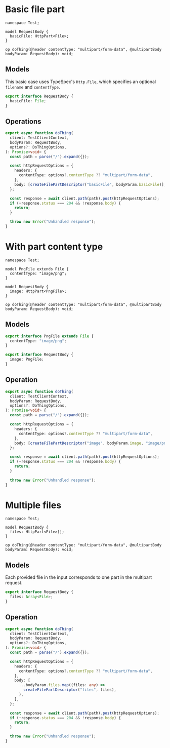 # Basic file part

```tsp
namespace Test;

model RequestBody {
  basicFile: HttpPart<File>;
}

op doThing(@header contentType: "multipart/form-data", @multipartBody bodyParam: RequestBody): void;
```

## Models

This basic case uses TypeSpec's `Http.File`, which specifies an optional `filename` and `contentType`.

```ts src/models/models.ts interface RequestBody
export interface RequestBody {
  basicFile: File;
}
```

## Operations

```ts src/api/testClientOperations.ts function doThing
export async function doThing(
  client: TestClientContext,
  bodyParam: RequestBody,
  options?: DoThingOptions,
): Promise<void> {
  const path = parse("/").expand({});

  const httpRequestOptions = {
    headers: {
      contentType: options?.contentType ?? "multipart/form-data",
    },
    body: [createFilePartDescriptor("basicFile", bodyParam.basicFile)],
  };

  const response = await client.path(path).post(httpRequestOptions);
  if (+response.status === 204 && !response.body) {
    return;
  }

  throw new Error("Unhandled response");
}
```

# With part content type

```tsp
namespace Test;

model PngFile extends File {
  contentType: "image/png";
}

model RequestBody {
  image: HttpPart<PngFile>;
}

op doThing(@header contentType: "multipart/form-data", @multipartBody bodyParam: RequestBody): void;
```

## Models

```ts src/models/models.ts interface PngFile
export interface PngFile extends File {
  contentType: "image/png";
}
```

```ts src/models/models.ts interface RequestBody
export interface RequestBody {
  image: PngFile;
}
```

## Operation

```ts src/api/testClientOperations.ts function doThing
export async function doThing(
  client: TestClientContext,
  bodyParam: RequestBody,
  options?: DoThingOptions,
): Promise<void> {
  const path = parse("/").expand({});

  const httpRequestOptions = {
    headers: {
      contentType: options?.contentType ?? "multipart/form-data",
    },
    body: [createFilePartDescriptor("image", bodyParam.image, "image/png")],
  };

  const response = await client.path(path).post(httpRequestOptions);
  if (+response.status === 204 && !response.body) {
    return;
  }

  throw new Error("Unhandled response");
}
```

# Multiple files

```tsp
namespace Test;

model RequestBody {
  files: HttpPart<File>[];
}

op doThing(@header contentType: "multipart/form-data", @multipartBody bodyParam: RequestBody): void;
```

## Models

Each provided file in the input corresponds to one part in the multipart request.

```ts src/models/models.ts interface RequestBody
export interface RequestBody {
  files: Array<File>;
}
```

## Operation

```ts src/api/testClientOperations.ts function doThing
export async function doThing(
  client: TestClientContext,
  bodyParam: RequestBody,
  options?: DoThingOptions,
): Promise<void> {
  const path = parse("/").expand({});

  const httpRequestOptions = {
    headers: {
      contentType: options?.contentType ?? "multipart/form-data",
    },
    body: [
      ...bodyParam.files.map((files: any) =>
        createFilePartDescriptor("files", files),
      ),
    ],
  };

  const response = await client.path(path).post(httpRequestOptions);
  if (+response.status === 204 && !response.body) {
    return;
  }

  throw new Error("Unhandled response");
}
```
